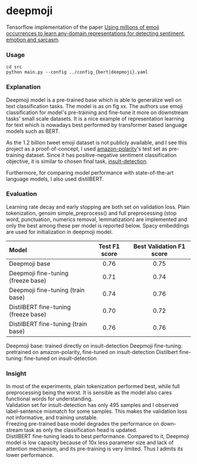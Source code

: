 # deepmoji
Tensorflow implementation of the paper [Using millions of emoji occurrences to learn any-domain representations
for detecting sentiment, emotion and sarcasm](https://arxiv.org/pdf/1708.00524.pdf).

### Usage
```
cd src
python main.py --config ../config_{bert|deepmoji}.yaml
```

### Explanation

Deepmoji model is a pre-trained base which is able to generalize well on text classification tasks. The model is as on fig xx. The authors use emoji classification for model's pre-training and fine-tune it more on downstream tasks' small scale datasets. It is a nice example of representation learning for text which is nowadays best performed by transformer based language models such as BERT.

As the 1.2 billion tweet emoji dataset is not publicly available, and I see this project as a proof-of-concept, I used [amazon-polarity](https://huggingface.co/datasets/amazon_polarity)'s test set as pre-training dataset. Since it has positive-negative sentiment classification objective, it is similar to chosen final task, [insult-detection](https://github.com/bfelbo/DeepMoji/tree/master/data).

Furthermore, for comparing model performance with state-of-the-art language models, I also used distilBERT.

### Evaluation

Learning rate decay and early stopping are both set on validation loss. Plain tokenization, gensim simple_preprocess() and full preprocessing (stop word, punctuation, numerics removal, lemmatization) are implemented and only the best among these per model is reported below. Spacy embeddings are used for initialization in deepmoji model.

| Model      | Test F1 score | Best Validation F1 score     |
| :---        |    :----:   |          :---: |
| Deepmoji base | 0.76       | 0.75  |
| Deepmoji fine-tuning (freeze base) | 0.71        | 0.74      |
| Deepmoji fine-tuning (train base) | 0.74        | 0.76      |
| DistilBERT fine-tuning (freeze base) | 0.70        | 0.72      |
| DistilBERT fine-tuning (train base) | 0.76        | 0.76      |


Deepmoji base: trained directly on insult-detection
Deepmoji fine-tuning: pretrained on amazon-polarity, fine-tuned on insult-detection
Distilbert fine-tuning: fine-tuned on insult-detection

### Insight

In most of the experiments, plain tokenization performed best, while full preprocessing being the worst. It is sensible as the model also cares functional words for understanding. \
Validation set for insult-detection has only 495 samples and I observed label-sentence mismatch for some samples. This makes the validation loss not informative, and training unstable. \
Freezing pre-trained base model degrades the performance on down-stream task as only the classification head is updated. \
DistilBERT fine-tuning leads to best performance. Compared to it, Deepmoji model is low capacity because of 10x less parameter size and lack of attention mechanism, and its pre-training is very limited. Thus I admits its lower performance.

